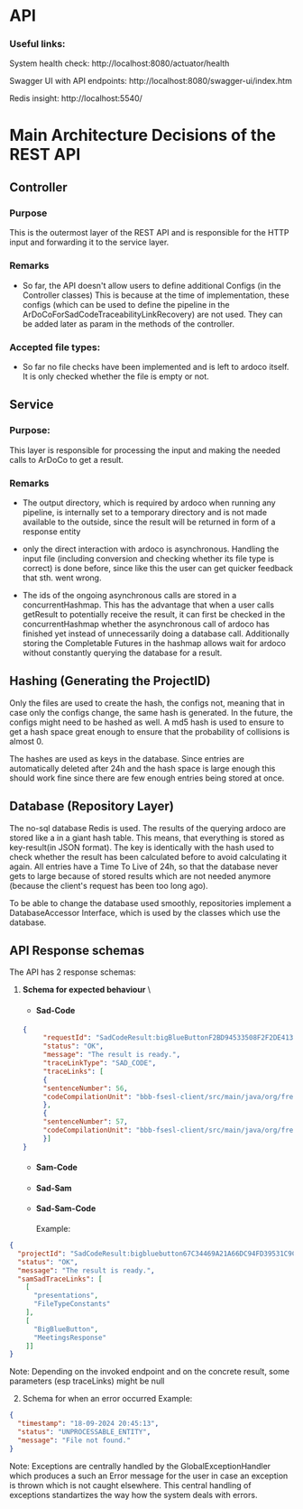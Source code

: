# API
### Useful links:
System health check: http://localhost:8080/actuator/health

Swagger UI with API endpoints: http://localhost:8080/swagger-ui/index.htm

Redis insight: http://localhost:5540/


# Main Architecture Decisions of the REST API

## Controller

### Purpose
This is the outermost layer of the REST API and is responsible for the HTTP input and forwarding it to the service layer.

### Remarks
- So far, the API doesn't allow users to define additional Configs (in the Controller classes)
This is because at the time of implementation, these configs (which can be used to define the pipeline in the 
ArDoCoForSadCodeTraceabilityLinkRecovery) are not used. 
They can be added later as param in the methods of the controller.

### Accepted file types:
- So far no file checks have been implemented and is left to ardoco itself. It is only checked whether the
file is empty or not.

## Service
### Purpose:
This layer is responsible for processing the input and making the needed calls to ArDoCo to get a result.

### Remarks

- The output directory, which is required by ardoco when running any pipeline, is internally set to a temporary directory 
and is not made available to the outside, since the result will be returned in form of a response entity

- only the direct interaction with ardoco is asynchronous. Handling the input file (including conversion and 
checking whether its file type is correct) is done before, since like this the user can get quicker feedback that
sth. went wrong.

- The ids of the ongoing asynchronous calls are stored in a concurrentHashmap. This has the advantage that
when a user calls getResult to potentially receive the result, it can first be checked in the concurrentHashmap whether
the asynchronous call of ardoco has finished yet instead of unnecessarily doing a database call. 
Additionally storing the Completable Futures in the hashmap allows wait for ardoco without constantly
querying the database for a result.

## Hashing (Generating the ProjectID)
Only the files are used to create the hash, the configs not, meaning that in case only the configs change, the same
hash is generated. In the future, the configs might need to be hashed as well.
A md5 hash is used to ensure to get a hash space great enough to ensure that the probability of collisions is almost 0.

The hashes are used as keys in the database. Since entries are automatically deleted after 24h and the hash space is
large enough this should work fine since there are few enough entries being stored at once.

## Database (Repository Layer)
The no-sql database Redis is used. The results of the querying ardoco are stored like a in a giant hash table.
This means, that everything is stored as key-result(in JSON format). The key is identically with the hash used
to check whether the result has been calculated before to avoid calculating it again. All entries have a 
Time To Live of 24h, so that the database never gets to large because of stored results which are not needed anymore 
(because the client's request has been too long ago).

To be able to change the database used smoothly, repositories implement a DatabaseAccessor Interface, which is used 
by the classes which use the database. 

## API Response schemas
The API has 2 response schemas: 
1. **Schema for expected behaviour** \
    - #### Sad-Code
   ```json
   {
        "requestId": "SadCodeResult:bigBlueButtonF2BD94533508F2F2DE4130AB43403B63",
        "status": "OK",
        "message": "The result is ready.",
        "traceLinkType": "SAD_CODE",
        "traceLinks": [
        {
        "sentenceNumber": 56,
        "codeCompilationUnit": "bbb-fsesl-client/src/main/java/org/freeswitch/esl/client/internal/debug/ExecutionHandler.java"
        },
        {
        "sentenceNumber": 57,
        "codeCompilationUnit": "bbb-fsesl-client/src/main/java/org/freeswitch/esl/client/internal/debug/ExecutionHandler.java"
        }]
   }
   ```
    - #### Sam-Code
    - #### Sad-Sam
    - #### Sad-Sam-Code
       Example: 
```json
{
  "projectId": "SadCodeResult:bigbluebutton67C34469A21A66DC94FD39531C9C1E6C",
  "status": "OK",
  "message": "The result is ready.",
  "samSadTraceLinks": [
    [
      "presentations",
      "FileTypeConstants"
    ],
    [
      "BigBlueButton",
      "MeetingsResponse"
    ]]
}
   ```
Note: Depending on the invoked endpoint and on the concrete result, some parameters (esp traceLinks) might be null

2. Schema for when an error occurred
Example:
```json
{
  "timestamp": "18-09-2024 20:45:13",
  "status": "UNPROCESSABLE_ENTITY",
  "message": "File not found."
}
```
Note: Exceptions are centrally handled by the GlobalExceptionHandler which produces a such an Error message for 
the user in case an exception is thrown which is not caught elsewhere. This central handling of exceptions standartizes
the way how the system deals with errors.